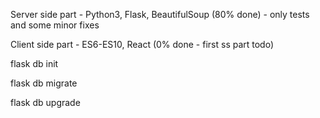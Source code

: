 Server side part - Python3, Flask, BeautifulSoup (80% done) - only tests and some minor fixes

Client side part - ES6-ES10, React (0% done - first ss part todo)



flask db init

flask db migrate

flask db upgrade
